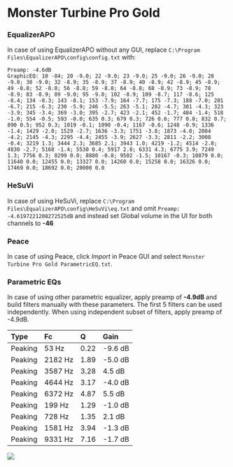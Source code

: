 # Monster Turbine Pro Gold

### EqualizerAPO
In case of using EqualizerAPO without any GUI, replace `C:\Program Files\EqualizerAPO\config\config.txt`
with:
```
Preamp: -4.6dB
GraphicEQ: 10 -84; 20 -9.0; 22 -9.0; 23 -9.0; 25 -9.0; 26 -9.0; 28 -9.0; 30 -9.0; 32 -8.9; 35 -8.9; 37 -8.9; 40 -8.9; 42 -8.9; 45 -8.9; 49 -8.8; 52 -8.8; 56 -8.8; 59 -8.8; 64 -8.8; 68 -8.9; 73 -8.9; 78 -8.9; 83 -8.9; 89 -9.0; 95 -9.0; 102 -8.9; 109 -8.7; 117 -8.6; 125 -8.4; 134 -8.3; 143 -8.1; 153 -7.9; 164 -7.7; 175 -7.3; 188 -7.0; 201 -6.7; 215 -6.3; 230 -5.9; 246 -5.5; 263 -5.1; 282 -4.7; 301 -4.3; 323 -3.9; 345 -3.4; 369 -3.0; 395 -2.7; 423 -2.1; 452 -1.7; 484 -1.4; 518 -1.0; 554 -0.5; 593 -0.0; 635 0.3; 679 0.3; 726 0.6; 777 0.8; 832 0.7; 890 0.5; 952 0.3; 1019 -0.1; 1090 -0.4; 1167 -0.6; 1248 -0.9; 1336 -1.4; 1429 -2.0; 1529 -2.7; 1636 -3.3; 1751 -3.8; 1873 -4.0; 2004 -4.2; 2145 -4.3; 2295 -4.4; 2455 -3.9; 2627 -3.3; 2811 -2.2; 3008 -0.4; 3219 1.3; 3444 2.3; 3685 2.1; 3943 1.0; 4219 -1.2; 4514 -2.8; 4830 -2.7; 5168 -1.4; 5530 0.4; 5917 2.8; 6331 4.3; 6775 3.9; 7249 1.3; 7756 0.3; 8299 0.0; 8880 -0.8; 9502 -1.5; 10167 -0.3; 10879 0.0; 11640 0.0; 12455 0.0; 13327 0.0; 14260 0.0; 15258 0.0; 16326 0.0; 17469 0.0; 18692 0.0; 20000 0.0
```

### HeSuVi
In case of using HeSuVi, replace `C:\Program Files\EqualizerAPO\config\HeSuVi\eq.txt` and omit `Preamp:
-4.6197221208272525dB` and instead set Global volume in the UI for both channels to **-46**

### Peace
In case of using Peace, click *Import* in Peace GUI and select `Monster Turbine Pro Gold ParametricEQ.txt`.

### Parametric EQs
In case of using other parametric equalizer, apply preamp of **-4.9dB** and build filters manually
with these parameters. The first 5 filters can be used independently.
When using independent subset of filters, apply preamp of -4.9dB.

| Type    | Fc      |    Q | Gain    |
|:--------|:--------|:-----|:--------|
| Peaking | 53 Hz   | 0.22 | -9.6 dB |
| Peaking | 2182 Hz | 1.89 | -5.0 dB |
| Peaking | 3587 Hz | 3.28 | 4.5 dB  |
| Peaking | 4644 Hz | 3.17 | -4.0 dB |
| Peaking | 6372 Hz | 4.87 | 5.5 dB  |
| Peaking | 199 Hz  | 1.29 | -1.0 dB |
| Peaking | 728 Hz  | 1.35 | 2.1 dB  |
| Peaking | 1581 Hz | 3.94 | -1.3 dB |
| Peaking | 9331 Hz | 7.16 | -1.7 dB |

![](https://raw.githubusercontent.com/jaakkopasanen/AutoEq/master/results/innerfidelity/sbaf-serious/Monster%20Turbine%20Pro%20Gold/Monster%20Turbine%20Pro%20Gold.png)